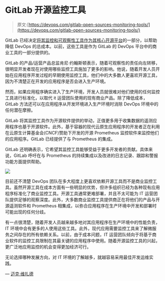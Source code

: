 # GitLab 开源监控工具

> 原文:[https://devops.com/gitlab-open-sources-monitoring-tools/](https://devops.com/gitlab-open-sources-monitoring-tools/)

GitLab 已经决定[将其监控和可观察性工具作为其核心开源平台](https://about.gitlab.com/blog/2019/12/16/observability/)的一部分，以帮助降低 DevOps 的总成本。以前，这些工具是作为 GitLab 的 DevOps 平台中的商业工具的一部分提供的。

GitLab 的产品/运营产品总监肯尼·约翰斯顿表示，随着可观察性的责任向左转移，很明显开发者现在对使用哪些监控工具施加了更多的影响。他说，随着开发人员开始在应用程序开发过程的早期使用监控工具，他们中的大多数人更喜欢开源工具，因为不清楚正在开发的应用程序是否会进入生产环境。

然而，如果应用程序确实进入了生产环境，开发人员就很难对他们使用的任何监控工具进行标准化，以取代 it 运营团队使用的现有商业产品。除了降低成本，GitLab 方法还可以在应用程序从开发环境进入生产环境时消除 DevOps 环境中的任何潜在摩擦。

GitLab 将其监控工具作为开源软件提供的举动，正值更多用于收集数据的遥测应用程序也基于开源软件。此外，基于容器的现代云原生应用程序的开发者正在利用在云原生计算基金会(CNCF)赞助下开发的开源 Prometheus 监控软件来监控他们的应用程序。GitLab 已经提供了与 Prometheus 的集成。

GitLab 还明确表示，它希望其监控工具能够受益于更多开发者的贡献。具体来说，GitLab 呼吁在与 Prometheus 的持续集成以及改进的日志记录、跟踪和警报功能方面提供帮助。

![](../Images/c2f669037b742de95bdd0f223027caf6.png)

目前还不清楚 DevOps 团队在多大程度上更喜欢依赖开源工具而不是商业监控工具。虽然开源工具在成本方面有一些明显的优势，但许多组织已经为各种现有应用程序标准化了商业监控工具。开源工具通常更难部署，并且不太可能为 IT 运营团队提供足够的观察深度。此外，大多数商业监控工具提供商正在将他们的产品与开源遥测软件和 Prometheus 相集成，以弥合应用程序在生产环境中开发和部署时可能出现的任何分歧。

有一点很清楚，随着开发人员越来越多地对其应用程序在生产环境中的性能负责，IT 环境中会有更多的人使用这些工具。此外，现代应用需要监控工具来了解微服务之间存在的所有依赖关系。以前，由于成本问题，IT 运营团队倾向于将基于商业软件的监控工具限制在其最关键的应用程序中使用。随着开源监控工具的兴起，更广泛地应用监控的机会变得更加经济可行。

无论选择哪种发展方向，对 IT 环境的了解越多，就越容易采用最佳开发运维实践。

— [迈克·维扎德](https://devops.com/author/mike-vizard/)